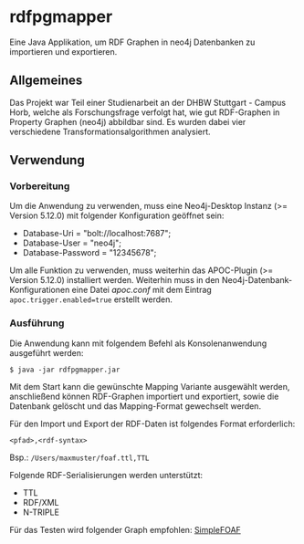 # rdfpgmapper
Eine Java Applikation, um RDF Graphen in neo4j Datenbanken zu importieren und exportieren.

## Allgemeines
Das Projekt war Teil einer Studienarbeit an der DHBW Stuttgart - Campus Horb, welche als Forschungsfrage verfolgt hat, wie gut RDF-Graphen in Property Graphen (neo4j) abbildbar sind.
Es wurden dabei vier verschiedene Transformationsalgorithmen analysiert.
 
## Verwendung
### Vorbereitung
Um die Anwendung zu verwenden, muss eine Neo4j-Desktop Instanz (>= Version 5.12.0) mit folgender Konfiguration geöffnet sein:
* Database-Uri = "bolt://localhost:7687";
* Database-User = "neo4j";
* Database-Password = "12345678";

Um alle Funktion zu verwenden, muss weiterhin das APOC-Plugin (>= Version 5.12.0) installiert werden.
Weiterhin muss in den Neo4j-Datenbank-Konfigurationen eine Datei *apoc.conf* mit dem Eintrag ``apoc.trigger.enabled=true`` erstellt werden.

### Ausführung
Die Anwendung kann mit folgendem Befehl als Konsolenanwendung ausgeführt werden:

``$ java -jar rdfpgmapper.jar``

Mit dem Start kann die gewünschte Mapping Variante ausgewählt werden, anschließend können RDF-Graphen importiert und exportiert, sowie die Datenbank gelöscht und das Mapping-Format gewechselt werden.

Für den Import und Export der RDF-Daten ist folgendes Format erforderlich:

``<pfad>,<rdf-syntax>``

Bsp.: ``/Users/maxmuster/foaf.ttl,TTL``

Folgende RDF-Serialisierungen werden unterstützt:
* TTL
* RDF/XML
* N-TRIPLE

Für das Testen wird folgender Graph empfohlen: [SimpleFOAF](./ressources/simplefoaf.ttl)
